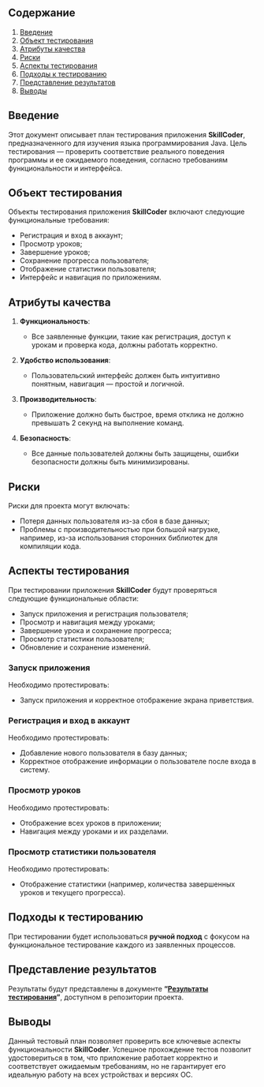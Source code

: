 ## Содержание
1. [Введение](#introduction)  
2. [Объект тестирования](#items)  
3. [Атрибуты качества](#quality)  
4. [Риски](#risk)  
5. [Аспекты тестирования](#features)  
6. [Подходы к тестированию](#approach)  
7. [Представление результатов](#pass)  
8. [Выводы](#conclusion)

<a name="introduction"/>

## Введение

Этот документ описывает план тестирования приложения **SkillCoder**, предназначенного для изучения языка программирования Java. Цель тестирования — проверить соответствие реального поведения программы и ее ожидаемого поведения, согласно требованиям функциональности и интерфейса.

<a name="items"/>

## Объект тестирования

Объекты тестирования приложения **SkillCoder** включают следующие функциональные требования:

- Регистрация и вход в аккаунт;
- Просмотр уроков;
- Завершение уроков;
- Сохранение прогресса пользователя;
- Отображение статистики пользователя;
- Интерфейс и навигация по приложениям.

<a name="quality"/>

## Атрибуты качества

1. **Функциональность**:
   - Все заявленные функции, такие как регистрация, доступ к урокам и проверка кода, должны работать корректно.
   
2. **Удобство использования**:
   - Пользовательский интерфейс должен быть интуитивно понятным, навигация — простой и логичной.

3. **Производительность**:
   - Приложение должно быть быстрое, время отклика не должно превышать 2 секунд на выполнение команд.

4. **Безопасность**:
   - Все данные пользователей должны быть защищены, ошибки безопасности должны быть минимизированы.

<a name="risk"/>

## Риски

Риски для проекта могут включать:

- Потеря данных пользователя из-за сбоя в базе данных;
- Проблемы с производительностью при большой нагрузке, например, из-за использования сторонних библиотек для компиляции кода.

<a name="features"/>

## Аспекты тестирования

При тестировании приложения **SkillCoder** будут проверяться следующие функциональные области:

- Запуск приложения и регистрация пользователя;
- Просмотр и навигация между уроками;
- Завершение урока и сохранение прогресса;
- Просмотр статистики пользователя;
- Обновление и сохранение изменений.

### Запуск приложения
Необходимо протестировать:
- Запуск приложения и корректное отображение экрана приветствия.

### Регистрация и вход в аккаунт
Необходимо протестировать:
- Добавление нового пользователя в базу данных;
- Корректное отображение информации о пользователе после входа в систему.

### Просмотр уроков
Необходимо протестировать:
- Отображение всех уроков в приложении;
- Навигация между уроками и их разделами.

### Просмотр статистики пользователя
Необходимо протестировать:
- Отображение статистики (например, количества завершенных уроков и текущего прогресса).

<a name="approach"/>

## Подходы к тестированию

При тестировании будет использоваться **ручной подход** с фокусом на функциональное тестирование каждого из заявленных процессов.

<a name="pass"/>

## Представление результатов

Результаты будут представлены в документе **“[Результаты тестирования](https://github.com/PahanHvesco/SkillCoder/edit/master/docs/tests/TestResult.md)”**, доступном в репозитории проекта.

<a name="conclusion"/>

## Выводы

Данный тестовый план позволяет проверить все ключевые аспекты функциональности **SkillCoder**. Успешное прохождение тестов позволит удостовериться в том, что приложение работает корректно и соответствует ожидаемым требованиям, но не гарантирует его идеальную работу на всех устройствах и версиях ОС.
